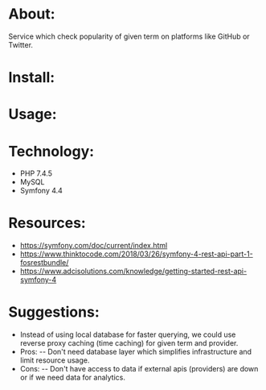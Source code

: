 # About:
Service which check popularity of given term on platforms like GitHub or Twitter.

# Install:

# Usage:

# Technology:
- PHP 7.4.5
- MySQL
- Symfony 4.4

# Resources:
- https://symfony.com/doc/current/index.html
- https://www.thinktocode.com/2018/03/26/symfony-4-rest-api-part-1-fosrestbundle/
- https://www.adcisolutions.com/knowledge/getting-started-rest-api-symfony-4

# Suggestions:
- Instead of using local database for faster querying, we could use reverse proxy caching (time caching) for given term and provider.
- Pros: 
-- Don't need database layer which simplifies infrastructure and limit resource usage.
- Cons: 
-- Don't have access to data if external apis (providers) are down or if we need data for analytics.
